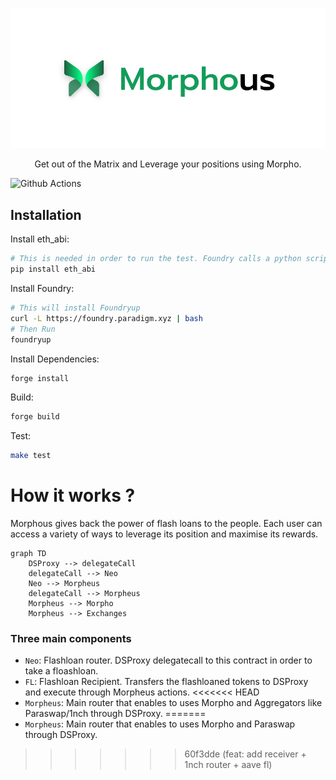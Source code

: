 <p align="center"> <img src="assets/morphous_logo.svg"></p>
<p align="center"> Get out of the Matrix and Leverage your positions using Morpho.</p>

![Github Actions](https://github.com/Morphous-xyz/morphous/workflows/CI/badge.svg)

## Installation

Install eth_abi:

```bash
# This is needed in order to run the test. Foundry calls a python script for some test to retrieve Paraswap API calls.
pip install eth_abi
```
Install Foundry:
```bash
# This will install Foundryup
curl -L https://foundry.paradigm.xyz | bash
# Then Run
foundryup
```

Install Dependencies:
```bash
forge install
```

Build:
```bash
forge build
```

Test:
```bash
make test
```

# How it works ?

Morphous gives back the power of flash loans to the people. Each user can access a variety of ways to leverage its position and maximise its rewards.

```mermaid
graph TD
	DSProxy --> delegateCall
	delegateCall --> Neo
	Neo --> Morpheus
	delegateCall --> Morpheus
    Morpheus --> Morpho
    Morpheus --> Exchanges
```

### Three main components

* `Neo`: Flashloan router. DSProxy delegatecall to this contract in order to take a floashloan.
* `FL`:  Flashloan Recipient. Transfers the flashloaned tokens to DSProxy and execute through Morpheus actions.
<<<<<<< HEAD
* `Morpheus`: Main router that enables to uses Morpho and Aggregators like Paraswap/1nch through DSProxy.
=======
* `Morpheus`: Main router that enables to uses Morpho and Paraswap through DSProxy.
>>>>>>> 60f3dde (feat: add receiver + 1nch router + aave fl)
